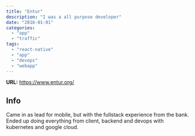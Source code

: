 ```yaml
---
title: "Entur"
description: "I was a all purpose developer"
date: "2016-01-01"
categories:
  - "app"
  - "traffic"
tags:
  - "react-native"
  - "app"
  - "devops"
  - "webapp"
---
```


**URL:** https://www.entur.org/

Info
---------
Came in as lead for mobile, but with the fullstack experience from the bank.
Ended up doing everything from client, backend and devops with kubernetes and google cloud.
